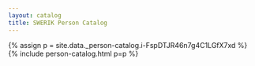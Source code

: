 ```yaml
---
layout: catalog
title: SWERIK Person Catalog
---
```

{% assign p = site.data._person-catalog.i-FspDTJR46n7g4C1LGfX7xd %}
{% include person-catalog.html p=p %}

